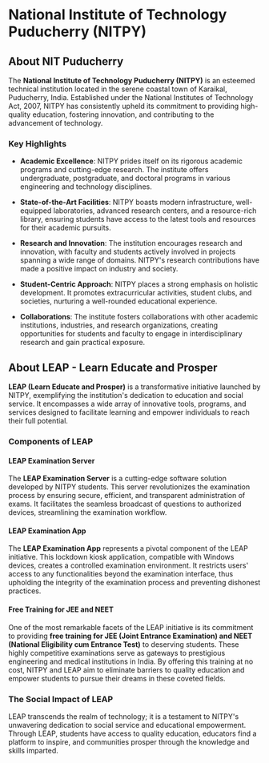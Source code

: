 # National Institute of Technology Puducherry (NITPY)

## About NIT Puducherry

The **National Institute of Technology Puducherry (NITPY)** is an esteemed technical institution located in the serene coastal town of Karaikal, Puducherry, India. Established under the National Institutes of Technology Act, 2007, NITPY has consistently upheld its commitment to providing high-quality education, fostering innovation, and contributing to the advancement of technology.

### Key Highlights

- **Academic Excellence**: NITPY prides itself on its rigorous academic programs and cutting-edge research. The institute offers undergraduate, postgraduate, and doctoral programs in various engineering and technology disciplines.

- **State-of-the-Art Facilities**: NITPY boasts modern infrastructure, well-equipped laboratories, advanced research centers, and a resource-rich library, ensuring students have access to the latest tools and resources for their academic pursuits.

- **Research and Innovation**: The institution encourages research and innovation, with faculty and students actively involved in projects spanning a wide range of domains. NITPY's research contributions have made a positive impact on industry and society.

- **Student-Centric Approach**: NITPY places a strong emphasis on holistic development. It promotes extracurricular activities, student clubs, and societies, nurturing a well-rounded educational experience.

- **Collaborations**: The institute fosters collaborations with other academic institutions, industries, and research organizations, creating opportunities for students and faculty to engage in interdisciplinary research and gain practical exposure.

## About LEAP - Learn Educate and Prosper



**LEAP (Learn Educate and Prosper)** is a transformative initiative launched by NITPY, exemplifying the institution's dedication to education and social service. It encompasses a wide array of innovative tools, programs, and services designed to facilitate learning and empower individuals to reach their full potential.

### Components of LEAP

#### LEAP Examination Server

The **LEAP Examination Server** is a cutting-edge software solution developed by NITPY students. This server revolutionizes the examination process by ensuring secure, efficient, and transparent administration of exams. It facilitates the seamless broadcast of questions to authorized devices, streamlining the examination workflow.

#### LEAP Examination App

The **LEAP Examination App** represents a pivotal component of the LEAP initiative. This lockdown kiosk application, compatible with Windows devices, creates a controlled examination environment. It restricts users' access to any functionalities beyond the examination interface, thus upholding the integrity of the examination process and preventing dishonest practices.

#### Free Training for JEE and NEET

One of the most remarkable facets of the LEAP initiative is its commitment to providing **free training for JEE (Joint Entrance Examination) and NEET (National Eligibility cum Entrance Test)** to deserving students. These highly competitive examinations serve as gateways to prestigious engineering and medical institutions in India. By offering this training at no cost, NITPY and LEAP aim to eliminate barriers to quality education and empower students to pursue their dreams in these coveted fields.

### The Social Impact of LEAP

LEAP transcends the realm of technology; it is a testament to NITPY's unwavering dedication to social service and educational empowerment. Through LEAP, students have access to quality education, educators find a platform to inspire, and communities prosper through the knowledge and skills imparted.
